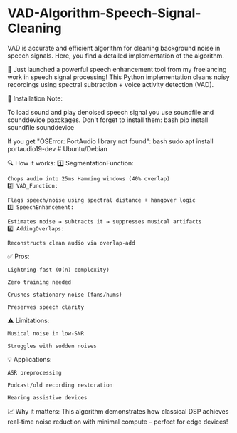 # VAD-Algorithm-Speech-Signal-Cleaning
VAD is accurate and efficient algorithm for cleaning background noise in speech signals. Here, you find a detailed implementation of the algorithm.

🚀 Just launched a powerful speech enhancement tool from my freelancing work in speech signal processing! This Python implementation cleans noisy recordings using spectral subtraction + voice activity detection (VAD).

🔧 Installation Note:

To load sound and play denoised speech signal you use soundfile and sounddevice paxckages. Don't forget to install them:
bash
pip install soundfile sounddevice

If you get "OSError: PortAudio library not found":
bash
sudo apt install portaudio19-dev  # Ubuntu/Debian

🔍 How it works:
1️⃣ SegmentationFunction:

    Chops audio into 25ms Hamming windows (40% overlap)
    2️⃣ VAD_Function:

    Flags speech/noise using spectral distance + hangover logic
    3️⃣ SpeechEnhancement:

    Estimates noise → subtracts it → suppresses musical artifacts
    4️⃣ AddingOverlaps:

    Reconstructs clean audio via overlap-add

✅ Pros:

    Lightning-fast (O(n) complexity)

    Zero training needed

    Crushes stationary noise (fans/hums)

    Preserves speech clarity

⚠️ Limitations:

    Musical noise in low-SNR

    Struggles with sudden noises

💡 Applications:

    ASR preprocessing

    Podcast/old recording restoration

    Hearing assistive devices

📈 Why it matters: This algorithm demonstrates how classical DSP achieves real-time noise reduction with minimal compute – perfect for edge devices!
